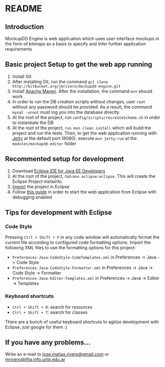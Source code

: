 # README #

## Introduction ##

MockupDD Engine is web application which uses user interface mockups in the form of bitmaps as a basis to specify and infer further application requirements

## Basic project Setup to get the web app running ##

1. Install Git
2. After installing Git, run the command `git clone http://bitbucket.org/jmrivero/mockupdd-engine.git`
3. Install [Apache Maven](http://maven.apache.org/). After the installation, the command `mvn` should work
4. In order to run the DB creation scripts without changes, user `root` without any password should be provided. As a result, the command `mysql -uroot` must log you into the database directly.
5. At the root of the project, run `config/scripts/recreateSchema.sh` in order to instantiate the DB
6. At the root of the project, `run mvn clean install` which will build the project and run the tests. Then, to get the web application running with [Jetty](http://eclipse.org/jetty/) at the default port (8080), execute `mvn jetty:run` at the `modules/mockupdd-editor` folder

## Recommented setup for development ##

1. Download [Eclipse IDE for Java EE Developers](https://www.eclipse.org/downloads/)
2. At the root of the project, run `mvn eclipse:eclipse`. This will create the Eclipse Project metainfo.
3. [Import](http://help.eclipse.org/juno/index.jsp?topic=%2Forg.eclipse.platform.doc.user%2Ftasks%2Ftasks-importproject.htm) the project in Eclipse
4. Follow [this guide](http://docs.codehaus.org/display/JETTY/Debugging+with+the+Maven+Jetty+Plugin+inside+Eclipse) in order to start the web application from Eclipse with debugging enabled

## Tips for development with Eclipse ##

### Code Style ###
Pressing `Ctrl + Shift + F` in any code window will automatically format the current file according to configured code formatting options. Import the following XML files to use the formatting options for this project:

- `Preferences-Java-CodeStyle-CodeTemplates.xml` in Preferences -> Java -> Code Style
- `Preferences-Java-CodeStyle-Formatter.xml` in Preferences -> Java -> Code Style -> Formatter
- `Preferences-Java-Editor-Templates.xml` in Preferences -> Java -> Editor -> Templates

### Keyboard shortcuts ###

- `Ctrl + Shift + R`: search for resources
- `Ctrl + Shift + T`: search for classes

There are a bunch of useful keyboard shortcuts to agilize development with Eclipse, just google for them :)

## If you have any problems... ##

Write an e-mail to jose.matias.rivero@gmail.com or mrivero@lifia.info.unlp.edu.ar